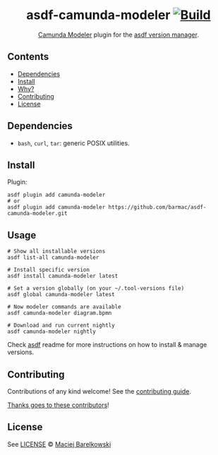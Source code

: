 <div align="center">

# asdf-camunda-modeler [![Build](https://github.com/barmac/asdf-camunda-modeler/actions/workflows/build.yml/badge.svg)](https://github.com/barmac/asdf-camunda-modeler/actions/workflows/build.yml)


[Camunda Modeler](https://github.com/camunda/camunda-modeler) plugin for the [asdf version manager](https://asdf-vm.com).

</div>

## Contents

- [Dependencies](#dependencies)
- [Install](#install)
- [Why?](#why)
- [Contributing](#contributing)
- [License](#license)

## Dependencies

- `bash`, `curl`, `tar`: generic POSIX utilities.

## Install

Plugin:

```shell
asdf plugin add camunda-modeler
# or
asdf plugin add camunda-modeler https://github.com/barmac/asdf-camunda-modeler.git
```

## Usage

```shell
# Show all installable versions
asdf list-all camunda-modeler

# Install specific version
asdf install camunda-modeler latest

# Set a version globally (on your ~/.tool-versions file)
asdf global camunda-modeler latest

# Now modeler commands are available
asdf camunda-modeler diagram.bpmn

# Download and run current nightly
asdf camunda-modeler nightly
```

Check [asdf](https://github.com/asdf-vm/asdf) readme for more instructions on how to
install & manage versions.

## Contributing

Contributions of any kind welcome! See the [contributing guide](contributing.md).

[Thanks goes to these contributors](https://github.com/barmac/asdf-camunda-modeler/graphs/contributors)!

## License

See [LICENSE](LICENSE) © [Maciej Barelkowski](https://github.com/barmac/)
